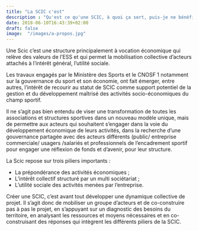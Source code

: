 ```yaml
---
title: "La SCIC c'est"
description : "Qu'est ce qu'une SCIC, à quoi ça sert, puis-je ne bénéficier ?"
date: 2018-06-10T16:43:39+02:00
draft: false
image:  "/images/a-propos.jpg"
---
```

Une Scic c’est une structure principalement à vocation économique qui relève des valeurs de
l’ESS et qui permet la mobilisation collective d’acteurs attachés à l’intérêt général, l’utilité
sociale.

Les travaux engagés par le Ministère des Sports et le CNOSF 1 notamment sur la gouvernance
du sport et son économie, ont fait émerger, entre autres, l’intérêt de recourir au statut de
SCIC comme support potentiel de la gestion et du développement maîtrisé des activités
socio-économiques du champ sportif.

Il ne s’agit pas bien entendu de viser une transformation de toutes les associations et
structures sportives dans un nouveau modèle unique, mais de permettre aux acteurs qui
souhaitent s’engager dans la voie du développement économique de leurs activités, dans la
recherche d’une gouvernance partagée avec des acteurs différents (public/ entreprise
commerciale/ usagers /salariés et professionnels de l’encadrement sportif pour engager une
réflexion de fonds et d’avenir, pour leur structure.

La Scic repose sur trois piliers importants :

- La prépondérance des activités économiques ;
- L’intérêt collectif structuré par un multi sociétariat ;
- L’utilité sociale des activités menées par l’entreprise.

Créer une SCIC, c’est avant tout développer une dynamique collective de projet. Il s’agit
donc de mobiliser un groupe d’acteurs et de co-construire pas à pas le projet, en s’appuyant
sur un diagnostic des besoins du territoire, en analysant les ressources et moyens
nécessaires et en co-construisant des réponses qui intègrent les différents piliers de la SCIC.